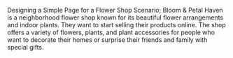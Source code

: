 Designing a Simple Page for a Flower Shop
Scenario;
Bloom & Petal Haven is a neighborhood flower shop known for its beautiful flower arrangements
and indoor plants. They want to start selling their products online. 
The shop offers a variety of flowers, plants, and plant accessories for people who want to 
decorate their homes or surprise their friends and family with special gifts.
